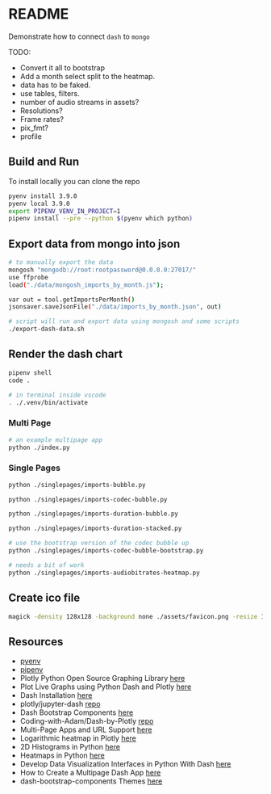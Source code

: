# README

Demonstrate how to connect `dash` to `mongo`

TODO:

* Convert it all to bootstrap
* Add a month select split to the heatmap.  
* data has to be faked.  
* use tables, filters.
* number of audio streams in assets?
* Resolutions? 
* Frame rates?
* pix_fmt?
* profile


## Build and Run

To install locally you can clone the repo

```sh
pyenv install 3.9.0
pyenv local 3.9.0
export PIPENV_VENV_IN_PROJECT=1
pipenv install --pre --python $(pyenv which python)
```

## Export data from mongo into json

```sh
# to manually export the data
mongosh "mongodb://root:rootpassword@0.0.0.0:27017/"
use ffprobe  
load("./data/mongosh_imports_by_month.js");

var out = tool.getImportsPerMonth()
jsonsaver.saveJsonFile("./data/imports_by_month.json", out)
```

```sh
# script will run and export data using mongosh and some scripts 
./export-dash-data.sh   
```

## Render the dash chart

```sh
pipenv shell
code . 

# in terminal inside vscode
. ./.venv/bin/activate    
```

### Multi Page

```sh
# an example multipage app
python ./index.py
```

### Single Pages

```sh
python ./singlepages/imports-bubble.py     

python ./singlepages/imports-codec-bubble.py       

python ./singlepages/imports-duration-bubble.py       

python ./singlepages/imports-duration-stacked.py

# use the bootstrap version of the codec bubble up
python ./singlepages/imports-codec-bubble-bootstrap.py

# needs a bit of work
python ./singlepages/imports-audiobitrates-heatmap.py 
```

## Create ico file

```sh
magick -density 128x128 -background none ./assets/favicon.png -resize 128x128 ./assets/favicon.ico
```

## Resources

* [pyenv](https://github.com/pyenv/pyenv)  
* [pipenv](https://pypi.org/project/pipenv/)  
* Plotly Python Open Source Graphing Library [here](https://plotly.com/python/)
* Plot Live Graphs using Python Dash and Plotly [here](https://www.geeksforgeeks.org/plot-live-graphs-using-python-dash-and-plotly/)  
* Dash Installation [here](https://dash.plotly.com/installation)  
* plotly/jupyter-dash [repo](https://github.com/plotly/jupyter-dash)  
* Dash Bootstrap Components [here](https://dash-bootstrap-components.opensource.faculty.ai/)  
* Coding-with-Adam/Dash-by-Plotly [repo](https://github.com/Coding-with-Adam/Dash-by-Plotly)  
* Multi-Page Apps and URL Support [here](https://dash.plotly.com/urls)  
* Logarithmic heatmap in Plotly [here](https://stackoverflow.com/questions/68368745/logarithmic-heatmap-in-plotly)  
* 2D Histograms in Python [here](https://plotly.com/python/2D-Histogram/)  
* Heatmaps in Python [here](https://plotly.com/python/heatmaps/)  
* Develop Data Visualization Interfaces in Python With Dash [here](https://realpython.com/python-dash/)
* How to Create a Multipage Dash App [here](https://medium.com/@mcmanus_data_works/how-to-create-a-multipage-dash-app-75c2ddb79315)
* dash-bootstrap-components Themes [here](https://dash-bootstrap-components.opensource.faculty.ai/docs/themes/)
